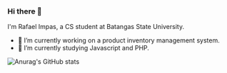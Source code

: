### Hi there 👋

I'm Rafael Impas, a CS student at Batangas State University. 

- 🔭 I’m currently working on a product inventory management system.
- 🌱 I’m currently studying Javascript and PHP.

![Anurag's GitHub stats](https://github-readme-stats.vercel.app/api?username=rafimps18&show_icons=true&theme=radical)



